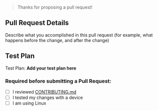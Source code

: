 > Thanks for proposing a pull request!

## Pull Request Details

Describe what you accomplished in this pull request (for example, what happens before the change, and after the change)

## Test Plan

Test Plan: **Add your test plan here**

<!-- Please check off the appropriate boxes with [x] before submitting your pull request -->
### Required before submitting a Pull Request:
- [ ] I reviewed [CONTRIBUTING.md](https://github.com/vertueux/quadruped_kinematics/blob/master/CONTRIBUTING.md)
- [ ] I tested my changes with a device
- [ ] I am using Linux
